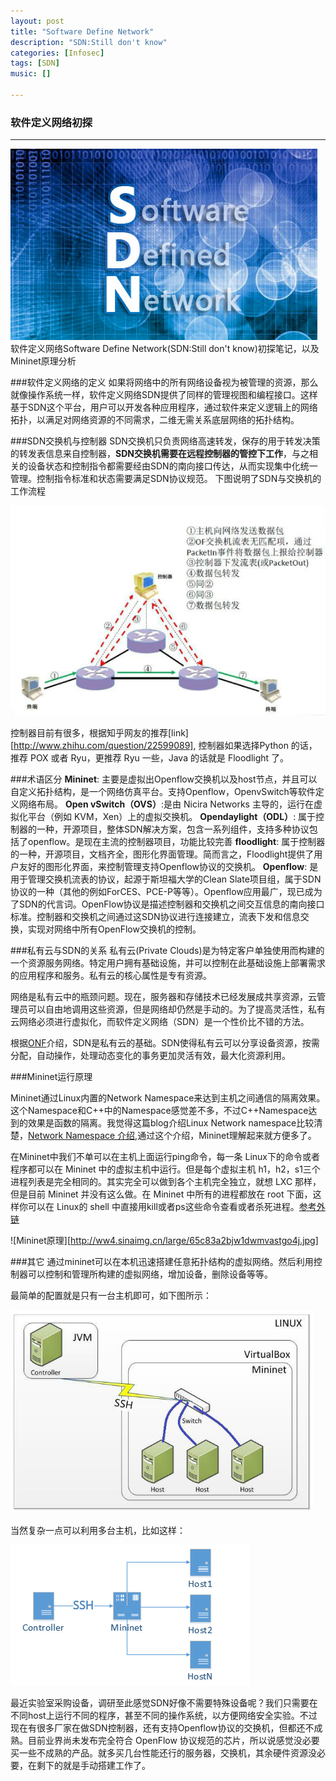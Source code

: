 ```yaml
---
layout: post
title: "Software Define Network"
description: "SDN:Still don't know"
categories: [Infosec]
tags: [SDN]
music: []

---
```


### 软件定义网络初探


---

![image](/assets/images/2015-05-14SDN1.png)
软件定义网络Software Define Network(SDN:Still don't know)初探笔记，以及Mininet原理分析
<!-- more -->

###软件定义网络的定义
如果将网络中的所有网络设备视为被管理的资源，那么就像操作系统一样，软件定义网络SDN提供了同样的管理视图和编程接口。这样基于SDN这个平台，用户可以开发各种应用程序，通过软件来定义逻辑上的网络拓扑，以满足对网络资源的不同需求，二维无需关系底层网络的拓扑结构。

###SDN交换机与控制器
SDN交换机只负责网络高速转发，保存的用于转发决策的转发表信息来自控制器，**SDN交换机需要在远程控制器的管控下工作**，与之相关的设备状态和控制指令都需要经由SDN的南向接口传达，从而实现集中化统一管理。控制指令标准和状态需要满足SDN协议规范。
下图说明了SDN与交换机的工作流程

![image](/assets/images/2015-05-15sdn2.png)

控制器目前有很多，根据知乎网友的推荐[link][http://www.zhihu.com/question/22599089], 控制器如果选择Python 的话，推荐 POX 或者 Ryu，更推荐 Ryu 一些，Java 的话就是 Floodlight 了。


###术语区分
**Mininet**: 主要是虚拟出Openflow交换机以及host节点，并且可以自定义拓扑结构，是一个网络仿真平台。支持Openflow，OpenvSwitch等软件定义网络布局。
**Open vSwitch（OVS）**:是由 Nicira Networks 主导的，运行在虚拟化平台（例如 KVM，Xen）上的虚拟交换机。
**Opendaylight（ODL）**: 属于控制器的一种，开源项目，整体SDN解决方案，包含一系列组件，支持多种协议包括了openflow。是现在主流的控制器项目，功能比较完善
**floodlight**: 属于控制器的一种，开源项目，文档齐全，图形化界面管理。简而言之，Floodlight提供了用户友好的图形化界面，来控制管理支持Openflow协议的交换机。
**Openflow**: 是用于管理交换机流表的协议，起源于斯坦福大学的Clean Slate项目组，属于SDN协议的一种（其他的例如ForCES、PCE-P等等）。Openflow应用最广，现已成为了SDN的代言词。OpenFlow协议是描述控制器和交换机之间交互信息的南向接口标准。控制器和交换机之间通过这SDN协议进行连接建立，流表下发和信息交换，实现对网络中所有OpenFlow交换机的控制。

###私有云与SDN的关系
私有云(Private Clouds)是为特定客户单独使用而构建的一个资源服务网络。特定用户拥有基础设施，并可以控制在此基础设施上部署需求的应用程序和服务。私有云的核心属性是专有资源。

网络是私有云中的瓶颈问题。现在，服务器和存储技术已经发展成共享资源，云管理员可以自由地调用这些资源，但是网络却仍然是手动的。为了提高灵活性，私有云网络必须进行虚拟化，而软件定义网络（SDN）是一个性价比不错的方法。

根据[ONF](https://www.opennetworking.org/solution-brief-how-openflow-based-sdn-transform-private-cloud)介绍，SDN是私有云的基础。SDN使得私有云可以分享设备资源，按需分配，自动操作，处理动态变化的事务更加灵活有效，最大化资源利用。


###Mininet运行原理

Mininet通过Linux内置的Network Namespace来达到主机之间通信的隔离效果。这个Namespace和C++中的Namespace感觉差不多，不过C++Namespace达到的效果是函数的隔离。我觉得这篇blog介绍Linux Network namespace比较清楚，[Network Namespace 介绍](http://neokentblog.blogspot.hk/2014/07/linux-network-namespace.html),通过这个介绍，Mininet理解起来就方便多了。

在Mininet中我们不单可以在主机上面运行ping命令，每一条 Linux下的命令或者程序都可以在 Mininet 中的虚拟主机中运行。但是每个虚拟主机 h1，h2，s1三个进程列表是完全相同的。其实完全可以做到各个主机完全独立，就想 LXC 那样，但是目前 Mininet 并没有这么做。在 Mininet 中所有的进程都放在 root 下面，这样你可以在 Linux的 shell 中直接用kill或者ps这些命令查看或者杀死进程。[参考外链](http://segmentfault.com/a/1190000000669218)

![Mininet原理][http://ww4.sinaimg.cn/large/65c83a2bjw1dwmvastgo4j.jpg]

###其它
通过mininet可以在本机迅速搭建任意拓扑结构的虚拟网络。然后利用控制器可以控制和管理所构建的虚拟网络，增加设备，删除设备等等。

最简单的配置就是只有一台主机即可，如下图所示：

![image](/assets/images/2015-05-14sdn3.png)

当然复杂一点可以利用多台主机，比如这样：

![image](/assets/images/2015-05-14SDN4.png)

最近实验室采购设备，调研至此感觉SDN好像不需要特殊设备呢？我们只需要在不同host上运行不同的程序，甚至不同的操作系统，以方便网络安全实验。不过现在有很多厂家在做SDN控制器，还有支持Openflow协议的交换机，但都还不成熟。目前业界尚未发布完全符合 OpenFlow 协议规范的芯片，所以说感觉没必要买一些不成熟的产品。就多买几台性能还行的服务器，交换机，其余硬件资源没必要，在剩下的就是手动搭建工作了。